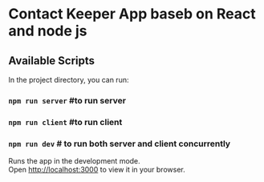 # Contact Keeper App baseb on React and node js


## Available Scripts

In the project directory, you can run:

### `npm run server` #to run server
### `npm run client` #to run client
### `npm run dev` # to run both server and client concurrently

Runs the app in the development mode.\
Open [http://localhost:3000](http://localhost:3000) to view it in your browser.
